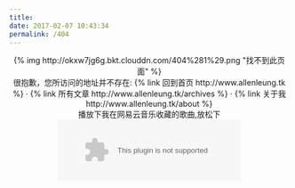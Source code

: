 ```yaml
---
title:
date: 2017-02-07 10:43:34
permalink: /404
---
```

<div align="center">
    {% img http://okxw7jg6g.bkt.clouddn.com/404%281%29.png "找不到此页面" %}
</div>

<div align="center">
    很抱歉，您所访问的地址并不存在:
    {% link 回到首页 http://www.allenleung.tk %} · {% link 所有文章 http://www.allenleung.tk/archives %} · {% link 关于我 http://www.allenleung.tk/about %}
</div>

<div align="center">
    播放下我在网易云音乐收藏的歌曲,放松下
    <embed src="//music.163.com/style/swf/widget.swf?sid=152073977&type=0&auto=0&width=310&height=90" width="330" height="110"  allowNetworking="all"></embed>
</div>